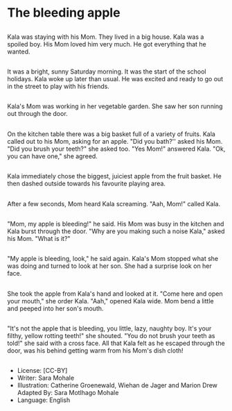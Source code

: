 # The bleeding apple

##
Kala was staying with his Mom.
They lived in a big house. Kala
was a spoiled boy. His Mom
loved him very much. He got
everything that he wanted.

##
It was a bright, sunny Saturday
morning. It was the start of the
school holidays. Kala woke up
later than usual. He was excited
and ready to go out in the
street to play with his friends.

##
Kala's Mom was working in her
vegetable garden. She saw her
son running out through the
door.

##
On the kitchen table there was
a big basket full of a variety of
fruits. Kala called out to his
Mom, asking for an apple. "Did
you bath?'' asked his Mom. "Did
you brush your teeth?" she
asked too. "Yes Mom!"
answered Kala. "Ok, you can
have one," she agreed.

##
Kala immediately chose the biggest, juiciest
apple from the fruit basket. He then dashed
outside towards his favourite playing area.

##
After a few seconds, Mom heard
Kala screaming. "Aah, Mom!"
called Kala.

##
"Mom, my apple is bleeding!" he said. His Mom was busy in
the kitchen and Kala burst through the door. "Why are you
making such a noise Kala," asked his Mom. "What is it?"

##
"My apple is bleeding, look," he said again.
Kala's Mom stopped what she was doing and
turned to look at her son. She had a surprise
look on her face.

##
She took the apple from Kala's hand and looked at it.
"Come here and open your mouth," she order Kala. "Aah,"
opened Kala wide. Mom bend a little and peeped into her
son's mouth.

##
"It's not the apple that is bleeding, you little, lazy, naughty boy. It's your filthy,
yellow rotting teeth!" she shouted. "You do not brush your teeth as told!" she said
with a cross face. All that Kala felt as he escaped through the door, was his
behind getting warm from his Mom's dish cloth!

##
* License: [CC-BY]
* Writer: Sara Mohale
* Illustration: Catherine Groenewald, Wiehan de Jager and Marion Drew
Adapted By: Sara Motlhago Mohale
* Language: English
